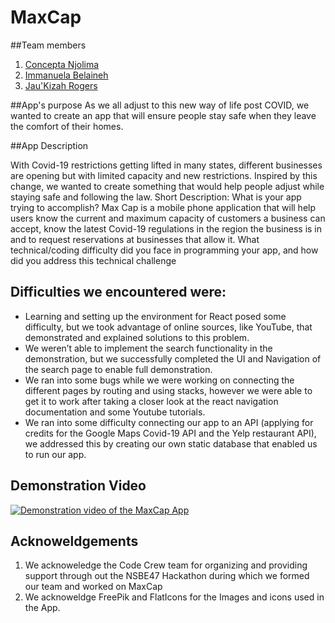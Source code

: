 # MaxCap

##Team members
1. [Concepta Njolima](https://github.com/ConceptaNjolima)
1. [Immanuela Belaineh](https://github.com/belainehi)
1. [Jau'Kizah Rogers](https://github.com/JauKizahRogers)

##App's purpose
 As we all adjust to this new way of life post COVID, we wanted to create an app that will ensure people stay safe when they leave the comfort of their homes. 

##App Description

With Covid-19 restrictions getting lifted in many states, different businesses are opening but with limited capacity and new restrictions. Inspired by this change, we wanted to create something that would help people adjust while staying safe and following the law.
Short Description: What is your app trying to accomplish?
Max Cap is a mobile phone application that will help users know the current and maximum capacity of customers a business can accept, know the latest Covid-19 regulations in the region the business is in and to request reservations at businesses that allow it.
What technical/coding difficulty did you face in programming your app, and how did you address this technical challenge

## Difficulties we encountered were:

- Learning and setting up the environment for React posed some difficulty, but we took advantage of online sources, like YouTube, that demonstrated and explained solutions to this problem.
- We weren’t able to implement the search functionality in the demonstration, but we successfully completed the UI and Navigation of the search page to enable full demonstration. 
- We ran into some bugs while we were working on connecting the different pages by routing and using stacks, however we were able to get it to work after taking a closer look at the react navigation documentation and some Youtube tutorials. 
- We ran into some difficulty connecting our app to an API (applying for credits for the Google Maps Covid-19 API and the Yelp restaurant API), we addressed this by creating our own static database that enabled us to run our app. 

## Demonstration Video
[![Demonstration video of the MaxCap App](http://img.youtube.com/vi/m4-qQgdminM/0.jpg)](http://www.youtube.com/watch?v=m4-qQgdminM "MaxCap Mobile Phone Application")

## Acknoweldgements
1. We acknoweledge the Code Crew team for organizing and providing support through out the NSBE47 Hackathon during which we formed our team and worked on MaxCap
1. We acknoweldge FreePik and FlatIcons for the Images and icons used in the App.
